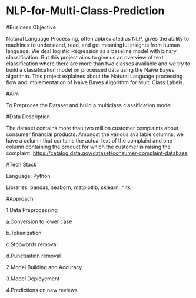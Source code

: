 # NLP-for-Multi-Class-Prediction

#Business Objective

Natural Language Processing, often abbreviated as NLP, gives the ability to machines to understand, read, and get meaningful insights from human language. We deal logistic Regression as a baseline model with binary classification. But this project aims to give us an overview of text classification where there are more than two classes available and we try to build a classification model on processed data using the Naive Bayes algorithm. This project explaines about the Natural Language processing flow and implementation of Naive Bayes Algorithm for Multi Class Labels.


#Aim

To Preproces the Dataset and build a multiclass classification model.



#Data Description 

The dataset contains more than two million customer complaints about consumer financial products. Amongst the various available columns, we have a column that contains the actual text of the complaint and one column containing the product for which the customer is raising the complaint.
https://catalog.data.gov/dataset/consumer-complaint-database



#Tech Stack

Language: Python

Libraries:  pandas, seaborn, matplotlib, sklearn, nltk



#Approach



1.Data Preprocessing

a.Conversion to lower case

b.Tokenization

c.Stopwords removal

d.Punctuation removal

2.Model Building and Accuracy 

3.Model Deployement

4.Predictions on new reviews
